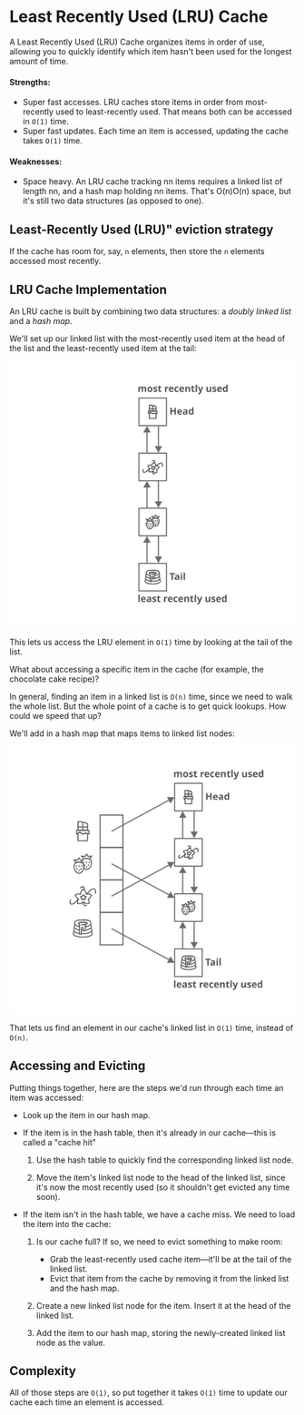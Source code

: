 # Least Recently Used (LRU) Cache
A Least Recently Used (LRU) Cache organizes items in order of use, allowing you to quickly identify which item hasn't been used for the longest amount of time.

#### Strengths:
* Super fast accesses. LRU caches store items in order from most-recently used to least-recently used. That means both can be accessed in `O(1)` time.
* Super fast updates. Each time an item is accessed, updating the cache takes `O(1)` time.

#### Weaknesses:
* Space heavy. An LRU cache tracking nn items requires a linked list of length nn, and a hash map holding nn items. That's O(n)O(n) space, but it's still two data structures (as opposed to one).

## Least-Recently Used (LRU)" eviction strategy
If the cache has room for, say, `n` elements, then store the `n` elements accessed most recently.

## LRU Cache Implementation
An LRU cache is built by combining two data structures: a _doubly linked list_ and a _hash map_.

We'll set up our linked list with the most-recently used item at the head of the list and the least-recently used item at the tail:

![lru-doubly-linked-list](./images/lru-doubly-linked-list.svg)

This lets us access the LRU element in `O(1)` time by looking at the tail of the list.

What about accessing a specific item in the cache (for example, the chocolate cake recipe)?

In general, finding an item in a linked list is `O(n)` time, since we need to walk the whole list. But the whole point of a cache is to get quick lookups. How could we speed that up?

We'll add in a hash map that maps items to linked list nodes:

![lru-hash-map](./images/lru-hash-map.svg)

That lets us find an element in our cache's linked list in `O(1)` time, instead of `O(n)`.

## Accessing and Evicting
Putting things together, here are the steps we'd run through each time an item was accessed:
* Look up the item in our hash map.

* If the item is in the hash table, then it's already in our cache—this is called a "cache hit"
    
    1. Use the hash table to quickly find the corresponding linked list node.

    2. Move the item's linked list node to the head of the linked list, since it's now the most recently used (so it shouldn't get evicted any time soon).

* If the item isn't in the hash table, we have a cache miss. We need to load the item into the cache:

    1. Is our cache full? If so, we need to evict something to make room:
        * Grab the least-recently used cache item—it'll be at the tail of the linked list.
        * Evict that item from the cache by removing it from the linked list and the hash map.

    2. Create a new linked list node for the item. Insert it at the head of the linked list.

    3. Add the item to our hash map, storing the newly-created linked list node as the value.

## Complexity
All of those steps are `O(1)`, so put together it takes `O(1)` time to update our cache each time an element is accessed.
